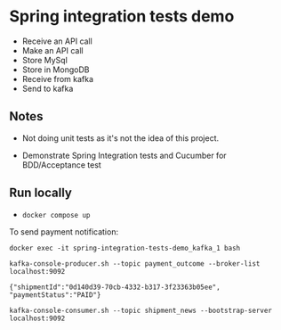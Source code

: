 # Spring integration tests demo

- Receive an API call
- Make an API call
- Store MySql
- Store in MongoDB
- Receive from kafka
- Send to kafka

## Notes

- Not doing unit tests as it's not the idea of this project.

- Demonstrate Spring Integration tests and Cucumber for BDD/Acceptance test

## Run locally

- `docker compose up`

To send payment notification:

`docker exec -it spring-integration-tests-demo_kafka_1 bash`

`kafka-console-producer.sh --topic payment_outcome --broker-list localhost:9092`

`{"shipmentId":"0d140d39-70cb-4332-b317-3f23363b05ee", "paymentStatus":"PAID"}`

`kafka-console-consumer.sh --topic shipment_news --bootstrap-server localhost:9092`
